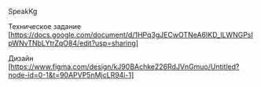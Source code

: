  SpeakKg


Техническое задание
[https://docs.google.com/document/d/1HPq3gJECwOTNeA6IKD_lLWNGPsIpWNvTNbLYtrZqO84/edit?usp=sharing]

Дизайн
[https://www.figma.com/design/kJ90BAchke226RdJVnGmuo/Untitled?node-id=0-1&t=90APVP5nMjcLR94i-1]

 
 
